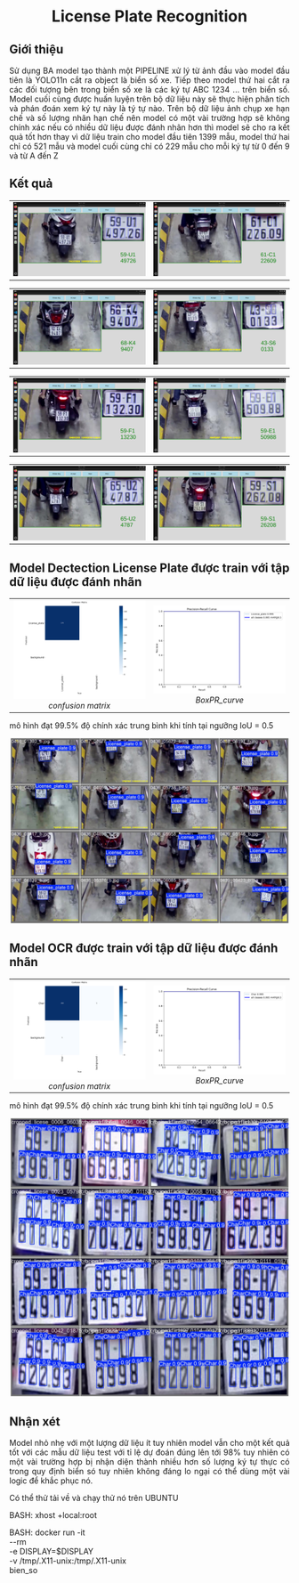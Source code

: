 <p align="center">
 <h1 align="center">License Plate Recognition</h1>
</p>

## Giới thiệu

<p align="justify">
  Sử dụng BA model tạo thành một PIPELINE xử lý từ ảnh đầu vào model đầu tiên là YOLO11n cắt ra object là biển số xe.
  Tiếp theo model thứ hai cắt ra các đối tượng bên trong biển số xe là các ký tự ABC 1234 ... trên biển số. Model cuối 
  cùng được huấn luyện trên bộ dữ liệu này sẽ thực hiện phân tích và phán đoán xem ký tự này là tý tự nào.
  Trên bộ dữ liệu ảnh chụp xe hạn chế và số lượng nhãn hạn chế nên model có một vài trường hợp sẽ không chính xác nếu 
  có nhiều dữ liệu được đánh nhãn hơn thì model sẽ cho ra kết quả tốt hơn thay vì dữ liệu train cho model đầu tiên 1399 mẫu, 
  model thứ hai chỉ có 521 mẫu và model cuối cùng chỉ có 229 mẫu cho mỗi ký tự từ 0 đến 9 và từ A đến Z
</p>

## Kết quả

<table align="center">
  <tr>
    <td align="center" width="45%">
      <img src="result/Screenshot from 2025-07-11 10-01-23.png" width="100%"><br>
    </td>
    <td align="center" width="45%">
      <img src="result/Screenshot from 2025-07-11 10-01-32.png" width="100%"><br>
    </td>
  </tr>
</table>


<table align="center">
  <tr>
    <td align="center" width="45%">
      <img src="result/Screenshot from 2025-07-11 10-01-46.png" width="100%"><br>
    </td>
    <td align="center" width="45%">
      <img src="result/Screenshot from 2025-07-11 10-01-39.png" width="100%"><br>
    </td>
  </tr>
</table>

<table align="center">
  <tr>
    <td align="center" width="45%">
      <img src="result/Screenshot from 2025-07-11 10-02-42.png" width="100%"><br>
    </td>
    <td align="center" width="45%">
      <img src="result/Screenshot from 2025-07-11 10-02-51.png" width="100%"><br>
    </td>
  </tr>
</table>


<table align="center">
  <tr>
    <td align="center" width="45%">
      <img src="result/Screenshot from 2025-07-11 10-02-31.png" width="100%"><br>
    </td>
    <td align="center" width="45%">
      <img src="result/Screenshot from 2025-07-11 10-03-13.png" width="100%"><br>
    </td>
  </tr>
</table>

## Model Dectection License Plate được train với tập dữ liệu được đánh nhãn

<table align="center">
  <tr>
    <td align="center" width="45%">
      <img src="confusion_matrix_detect.png" width="100%"><br>
      <em>confusion matrix</em>
    </td>
    <td align="center" width="45%">
      <img src="PR_curve.png" width="100%"><br>
      <em>BoxPR_curve</em>
    </td>
  </tr>
</table>

mô hình đạt 99.5% độ chính xác trung bình khi tính tại ngưỡng IoU = 0.5

<p align="center">
  <img src="val_batch2_pred.jpg" width="500" alt="idea"/>
</p>

## Model OCR được train với tập dữ liệu được đánh nhãn

<table align="center">
  <tr>
    <td align="center" width="45%">
      <img src="confusion_matrix.png" width="100%"><br>
      <em>confusion matrix</em>
    </td>
    <td align="center" width="45%">
      <img src="BoxPR_curve.png" width="100%"><br>
      <em>BoxPR_curve</em>
    </td>
  </tr>
</table>

mô hình đạt 99.5% độ chính xác trung bình khi tính tại ngưỡng IoU = 0.5

<p align="center">
  <img src="result/OCR_on_val_dataset.jpg" width="500" alt="idea"/>
</p>

## Nhận xét

<p align="justify">
  Model nhỏ nhẹ với một lượng dữ liệu ít tuy nhiên model vẫn cho một kết quả tốt với các mẫu dữ liệu test với tỉ lệ dự đoán đúng lên tới 98% tuy nhiên có 
  một vài trường hợp bị nhận diện thành nhiều hơn số lượng ký tự thực có trong quy định biển só tuy nhiên không đáng lo ngại có thể dùng một vài logic để khắc phục nó.
</p>

  Có thể thử tải về và chạy thử nó trên UBUNTU
  
  BASH: xhost +local:root
  
  BASH: docker run -it \
    --rm \
    -e DISPLAY=$DISPLAY \
    -v /tmp/.X11-unix:/tmp/.X11-unix \
    bien_so
